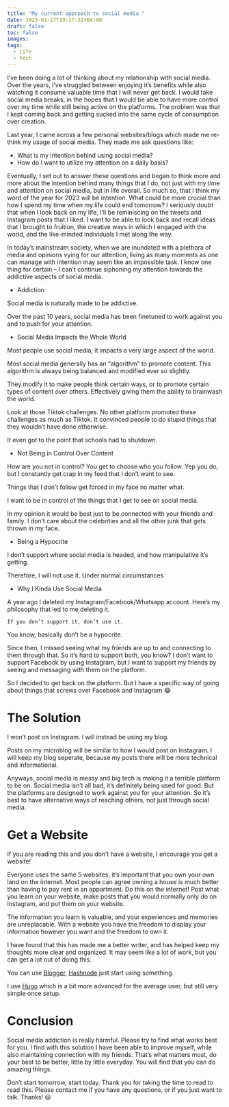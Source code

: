 ```yaml
---
title: "My current approach to social media "
date: 2023-01-27T19:17:31+04:00
draft: false
toc: false
images:
tags:
  - Life
  - tech
---
```



I’ve been doing a lot of thinking about my relationship with social media. Over the years, I’ve struggled between enjoying it’s benefits while also watching it consume valuable time that I will never get back. I would take social media breaks, in the hopes that I would be able to have more control over my time while still being active on the platforms. The problem was that I kept coming back and getting sucked into the same cycle of consumption over creation.

Last year, I came across a few personal websites/blogs which made me re-think my usage of social media. They made me ask questions like:

- What is my intention behind using social media?
- How do I want to utilize my attention on a daily basis?

Eventually, I set out to answer these questions and began to think more and more about the intention behind many things that I do, not just with my time and attention on social media, but in life overall. So much so, that I think my word of the year for 2023 will be intention. What could be more crucial than how I spend my time when my life could end tomorrow? I seriously doubt that when I look back on my life, I’ll be reminiscing on the tweets and Instagram posts that I liked. I want to be able to look back and recall ideas that I brought to fruition, the creative ways in which I engaged with the world, and the like-minded individuals I met along the way.

In today’s mainstream society, when we are inundated with a plethora of media and opinions vying for our attention, living as many moments as one can manage with intention may seem like an impossible task. I know one thing for certain – I can’t continue siphoning my attention towards the addictive aspects of social media.


- Addiction 

Social media is naturally made to be addictive.

Over the past 10 years, social media has been finetuned to work against you and to push for your attention.

- Social Media Impacts the Whole World

Most people use social media, it impacts a very large aspect of the world.

Most social media generally has an “algorithm” to promote content. This algorithm is always being balanced and modified ever so slightly.

They modify it to make people think certain ways, or to promote certain types of content over others. Effectively giving them the ability to brainwash the world.

Look at those Tiktok challenges. No other platform promoted these challenges as much as Tiktok. It convinced people to do stupid things that they wouldn’t have done otherwise.

It even got to the point that schools had to shutdown.


- Not Being in Control Over Content

How are you not in control? You get to choose who you follow. Yep you do, but I constantly get crap in my feed that I don’t want to see.

Things that I don’t follow get forced in my face no matter what.

I want to be in control of the things that I get to see on social media.

In my opinion it would be best just to be connected with your friends and family. I don’t care about the celebrities and all the other junk that gets thrown in my face.

- Being a Hypocrite 

I don’t support where social media is headed, and how manipulative it’s getting.

Therefore, I will not use it. Under normal circumstances

- Why I Kinda Use Social Media

A year ago I deleted my Instagram/Facebook/Whatsapp account. Here’s my philosophy that led to me deleting it.

`If you don’t support it, don’t use it.`

You know, basically don’t be a hypocrite.

Since then, I missed seeing what my friends are up to and connecting to them through that. So it’s hard to support both, you know? I don’t want to support Facebook by using Instagram, but I want to support my friends by seeing and messaging with them on the platform.

So I decided to get back on the platform. But I have a specific way of going about things that screws over Facebook and Instagram 😂

# The Solution
I won’t post on Instagram. I will instead be using my blog.

Posts on my microblog will be similar to how I would post on Instagram. I will keep my blog seperate, because my posts there will be more technical and informational.

Anyways, social media is messy and big tech is making it a terrible platform to be on. Social media isn’t all bad, it’s definitely being used for good. But the platforms are designed to work against you for your attention. So it’s best to have alternative ways of reaching others, not just through social media.

# Get a Website
If you are reading this and you don’t have a website, I encourage you get a website!

Everyone uses the same 5 websites, it’s important that you own your own land on the internet. Most people can agree owning a house is much better than having to pay rent in an appartment. Do this on the internet! Post what you learn on your website, make posts that you would normally only do on Instagram, and put them on your website.

The information you learn is valuable, and your experiences and memories are unreplacable. With a website you have the freedom to display your information however you want and the freedom to own it.

I have found that this has made me a better writer, and has helped keep my thoughts more clear and organized. It may seem like a lot of work, but you can get a lot out of doing this.

You can use [Blogger](https://www.blogger.com/), [Hashnode](https://hashnode.com/) just start using something.

I use [Hugo](https://gohugo.io/) which is a bit more advanced for the average user, but still very simple once setup.

# Conclusion
Social media addiction is really harmful. Please try to find what works best for you. I find with this solution I have been able to improve myself, while also maintaining connection with my friends. That’s what matters most, do your best to be better, little by little everyday. You will find that you can do amazing things.

Don’t start tomorrow, start today. Thank you for taking the time to read to read this. Please contact me if you have any questions, or if you just want to talk. Thanks! 😃